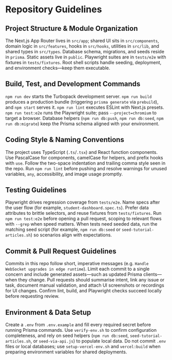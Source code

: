 # Repository Guidelines

## Project Structure & Module Organization
The Next.js App Router lives in `src/app`; shared UI sits in `src/components`, domain logic in `src/features`, hooks in `src/hooks`, utilities in `src/lib`, and shared types in `src/types`. Database schema, migrations, and seeds reside in `prisma`. Static assets live in `public`. Playwright suites are in `tests/e2e` with fixtures in `tests/fixtures`. Root shell scripts handle seeding, deployment, and environment checks—keep them executable.

## Build, Test, and Development Commands
`npm run dev` starts the Turbopack development server. `npm run build` produces a production bundle (triggering `prisma generate` via `prebuild`), and `npm start` serves it. `npm run lint` executes ESLint with Next.js presets. `npm run test:e2e` runs the Playwright suite; pass `--project=chromium` to target a browser. Database helpers (`npm run db:push`, `npm run db:seed`, `npm run db:migrate`) keep the Prisma schema aligned with your environment.

## Coding Style & Naming Conventions
The project uses TypeScript (`.ts`/`.tsx`) and React function components. Use PascalCase for components, camelCase for helpers, and prefix hooks with `use`. Follow the two-space indentation and trailing comma style seen in the repo. Run `npm run lint` before pushing and resolve warnings for unused variables, `any`, accessibility, and image usage promptly.

## Testing Guidelines
Playwright drives regression coverage from `tests/e2e`. Name specs after the user flow (for example, `student-dashboard.spec.ts`). Prefer data attributes to brittle selectors, and reuse fixtures from `tests/fixtures`. Run `npm run test:e2e` before opening a pull request, scoping to relevant flows with `--grep` when speed matters. When tests need seeded data, run the matching seed script (for example, `npm run db:seed` or `seed-tutorial-articles.sh`) so scenarios align with expectations.

## Commit & Pull Request Guidelines
Commits in this repo follow short, imperative messages (e.g. `Handle WebSocket upgrades in edge runtime`). Limit each commit to a single concern and include generated assets—such as updated Prisma clients—when they change. Pull requests should summarise intent, link any issue or task, document manual validation, and attach UI screenshots or recordings for UI changes. Confirm lint, build, and Playwright checks succeed locally before requesting review.

## Environment & Data Setup
Create a `.env` from `.env.example` and fill every required secret before running Prisma commands. Use `verify-env.sh` to confirm configuration completeness, and rely on seed helpers (`npm run db:seed`, `seed-tutorial-articles.sh`, or `seed-via-api.js`) to populate local data. Do not commit `.env` files or local databases; use `setup-vercel-env.sh` and `vercel:build` when preparing environment variables for shared deployments.
